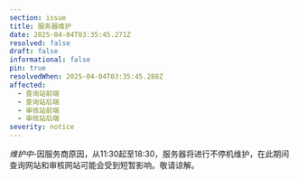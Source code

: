 ```yaml
---
section: issue
title: 服务器维护
date: 2025-04-04T03:35:45.271Z
resolved: false
draft: false
informational: false
pin: true
resolvedWhen: 2025-04-04T03:35:45.288Z
affected:
  - 查询站前端
  - 查询站后端
  - 审核站前端
  - 审核站后端
severity: notice
---
```

*维护中*-因服务商原因，从11:30起至18:30，服务器将进行不停机维护，在此期间查询网站和审核网站可能会受到短暂影响。敬请谅解。